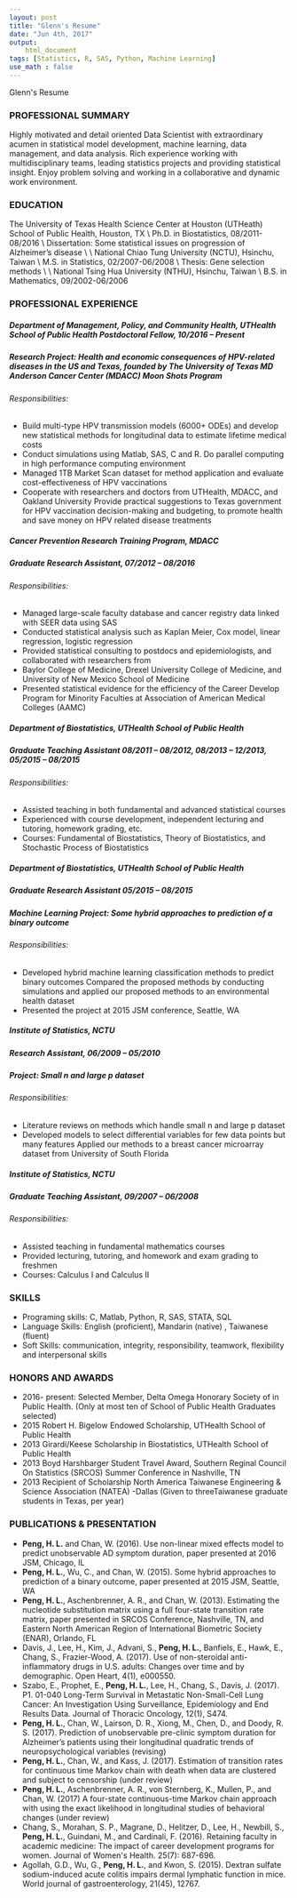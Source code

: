 ```yaml
---
layout: post
title: "Glenn's Resume"
date: "Jun 4th, 2017"
output:
    html_document
tags: [Statistics, R, SAS, Python, Machine Learning]
use_math : false
---
```

Glenn's Resume

### PROFESSIONAL SUMMARY
Highly motivated and detail oriented Data Scientist with extraordinary acumen in statistical model development, machine learning, data management, and data analysis. Rich experience working with multidisciplinary teams, leading statistics projects and providing statistical insight. Enjoy problem solving and working in a collaborative and dynamic work environment. 

### EDUCATION
The University of Texas Health Science Center at Houston (UTHeath) School of Public Health, Houston, TX \\
Ph.D. in Biostatistics, 08/2011-08/2016 \\
Dissertation: Some statistical issues on progression of Alzheimer’s disease \\
\\
National Chiao Tung University (NCTU), Hsinchu, Taiwan \\
M.S. in Statistics, 02/2007-06/2008 \\
Thesis: Gene selection methods \\
\\
National Tsing Hua University (NTHU), Hsinchu, Taiwan	\\
B.S. in Mathematics, 09/2002-06/2006

### PROFESSIONAL EXPERIENCE
##### Department of Management, Policy, and Community Health, UTHealth School of Public Health    Postdoctoral Fellow, 10/2016 – Present
##### Research Project:  Health and economic consequences of HPV-related diseases in the US and Texas, founded by The University of Texas MD Anderson Cancer Center (MDACC) Moon Shots Program
###### Responsibilities:
* Build multi-type HPV transmission models (6000+ ODEs) and develop new statistical methods for longitudinal data to estimate lifetime medical costs
* Conduct simulations using Matlab, SAS, C and R. Do parallel computing in high performance computing environment
* Managed 1TB Market Scan dataset for method application and evaluate cost-effectiveness of HPV vaccinations
* Cooperate with researchers and doctors from UTHealth, MDACC, and Oakland University
Provide practical suggestions to Texas government for HPV vaccination decision-making and budgeting, to promote health and save money on HPV related disease treatments

##### Cancer Prevention Research Training Program, MDACC
##### Graduate Research Assistant, 07/2012 – 08/2016
###### Responsibilities:
* Managed large-scale faculty database and cancer registry data linked with SEER data using SAS
* Conducted statistical analysis such as Kaplan Meier, Cox model, linear regression, logistic regression
* Provided statistical consulting to postdocs and epidemiologists, and collaborated with researchers from
* Baylor College of Medicine, Drexel University College of Medicine, and University of New Mexico School of Medicine
* Presented statistical evidence for the efficiency of the Career Develop Program for Minority Faculties at Association of American Medical Colleges (AAMC)

##### Department of Biostatistics, UTHealth School of Public Health
##### Graduate Teaching Assistant 08/2011 – 08/2012, 08/2013 – 12/2013, 05/2015 – 08/2015
###### Responsibilities: 
* Assisted teaching in both fundamental and advanced statistical courses
* Experienced with course development, independent lecturing and tutoring, homework grading, etc.
* Courses: Fundamental of Biostatistics, Theory of Biostatistics, and Stochastic Process of Biostatistics

##### Department of Biostatistics, UTHealth School of Public Health
##### Graduate Research Assistant 05/2015 – 08/2015
##### Machine Learning Project:  Some hybrid approaches to prediction of a binary outcome
###### Responsibilities:  
* Developed hybrid machine learning classification methods to predict binary outcomes
Compared the proposed methods by conducting simulations and applied our proposed methods to an environmental health dataset 
* Presented the project at 2015 JSM conference, Seattle, WA 

##### Institute of Statistics, NCTU 
##### Research Assistant, 06/2009 – 05/2010 
##### Project:  Small n and large p dataset 
###### Responsibilities:  
* Literature reviews on methods which handle small n and large p dataset
* Developed models to select differential variables for few data points but many features
Applied our methods to a breast cancer microarray dataset from University of South Florida

##### Institute of Statistics, NCTU
##### Graduate Teaching Assistant, 09/2007 – 06/2008
###### Responsibilities: 
* Assisted teaching in fundamental mathematics courses 
* Provided lecturing, tutoring, and homework and exam grading to freshmen 
* Courses: Calculus I and Calculus II 

### SKILLS
* Programing skills: C, Matlab, Python, R, SAS, STATA, SQL
* Language Skills: English (proficient), Mandarin (native) , Taiwanese (fluent)
* Soft Skills: communication, integrity, responsibility, teamwork, flexibility and interpersonal skills

### HONORS AND AWARDS
* 2016- present: Selected Member, Delta Omega Honorary Society of in Public Health. (Only at most ten of School of Public Health Graduates selected)
* 2015 Robert H. Bigelow Endowed Scholarship, UTHealth School of Public Health
* 2013 Girardi/Keese Scholarship in Biostatistics, UTHealth School of Public Health
* 2013 Boyd Harshbarger Student Travel Award, Southern Reginal Council On Statistics (SRCOS) Summer Conference in Nashville, TN 
* 2013 Recipient of Scholarship North America Taiwanese Engineering & Science Association (NATEA) -Dallas (Given to threeTaiwanese graduate students in Texas, per year)

### PUBLICATIONS & PRESENTATION
* __Peng, H. L.__ and Chan, W. (2016). Use non-linear mixed effects model to predict unobservable AD symptom duration, paper presented at 2016 JSM, Chicago, IL
* __Peng, H. L.__, Wu, C., and Chan, W. (2015). Some hybrid approaches to prediction of a binary outcome, paper presented at 2015 JSM, Seattle, WA
* __Peng, H. L.__, Aschenbrenner, A. R., and Chan, W. (2013). Estimating the nucleotide substitution matrix using a full four-state transition rate matrix, paper presented in SRCOS Conference, Nashville, TN, and Eastern North American Region of International Biometric Society (ENAR), Orlando, FL
* Davis, J., Lee, H., Kim, J., Advani, S., __Peng, H. L.__, Banfiels, E., Hawk, E., Chang, S., Frazier-Wood, A. (2017). Use of non-steroidal anti-inflammatory drugs in U.S. adults: Changes over time and by demographic. Open Heart, 4(1), e000550.
* Szabo, E., Prophet, E., __Peng, H. L.__, Lee, H., Chang, S., Davis, J. (2017). P1. 01-040 Long-Term Survival in Metastatic Non-Small-Cell Lung Cancer: An Investigation Using Surveillance, Epidemiology and End Results Data. Journal of Thoracic Oncology, 12(1), S474.
* __Peng, H. L.__, Chan, W., Lairson, D. R., Xiong, M., Chen, D., and Doody, R. S. (2017). Prediction of unobservable pre-clinic symptom duration for Alzheimer’s patients using their longitudinal quadratic trends of neuropsychological variables (revising)
* __Peng, H. L.__, Chan, W., and Kass, J. (2017). Estimation of transition rates for continuous time Markov chain with death when data are clustered and subject to censorship (under review)
* __Peng, H. L.__, Aschenbrenner, A. R., von Sternberg, K., Mullen, P., and Chan, W. (2017) A four-state continuous-time Markov chain approach with using the exact likelihood in longitudinal studies of behavioral changes (under review)
* Chang, S., Morahan, S. P., Magrane, D., Helitzer, D., Lee, H., Newbill, S., __Peng, H. L.__, Guindani, M., and Cardinali, F. (2016). Retaining faculty in academic medicine: The impact of career development programs for women. Journal of Women's Health. 25(7): 687-696.
* Agollah, G.D., Wu, G., __Peng, H. L.__, and Kwon, S. (2015). Dextran sulfate sodium-induced acute colitis impairs dermal lymphatic function in mice. World journal of gastroenterology, 21(45), 12767.

